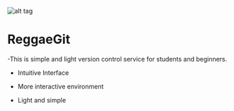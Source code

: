 ![alt tag](https://github.com/hakumaku/reggae_chicken/blob/master/Reggae_Git_logo.png)

# ReggaeGit

-This is simple and light version control service for students and beginners.

* Intuitive Interface

* More interactive environment

* Light and simple
